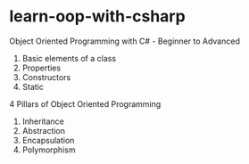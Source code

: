 # learn-oop-with-csharp
Object Oriented Programming with C# - Beginner to Advanced

1. Basic elements of a class
2. Properties
3. Constructors
4. Static


4 Pillars of Object Oriented Programming
1. Inheritance 
2. Abstraction
3. Encapsulation
4. Polymorphism 

